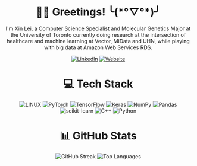 <h1 align="center"> 🐦‍🔥 Greetings! ╰(*°▽°*)╯ </h1>
<p align="center"> 
    I'm Xin Lei, a Computer Science Specialist and Molecular Genetics Major at the University of Toronto currently doing research at the intersection of healthcare and machine learning at Vector, MiData and UHN, while playing with big data at Amazon Web Services RDS.
</p>

<p align="center">
  <a href="https://www.linkedin.com/in/xin-lei-lin-024230217/"><img src="https://img.shields.io/badge/LinkedIn-0077B5?style=for-the-badge&logo=linkedin&logoColor=white" alt="LinkedIn"></a>
  <a href="https://xinlei55555.github.io/"><img src="https://img.shields.io/badge/Website-228B22?style=for-the-badge&logo=google&logoColor=white" alt="Website"></a>
</p>

<h1 align="center">💻 Tech Stack</h1>

<p align="center">
  <img src="https://img.shields.io/badge/Linux-FCC624?style=for-the-badge&logo=linux&logoColor=black" alt="LINUX">
  <img src="https://img.shields.io/badge/PyTorch-F15B2A?style=for-the-badge&logo=pytorch&logoColor=black" alt="PyTorch">
  <img src="https://img.shields.io/badge/TensorFlow-%23FF6F00.svg?style=for-the-badge&logo=TensorFlow&logoColor=white" alt="TensorFlow">
  <img src="https://img.shields.io/badge/Keras-%23D00000.svg?style=for-the-badge&logo=Keras&logoColor=white" alt="Keras">
  <img src="https://img.shields.io/badge/numpy-%23013243.svg?style=for-the-badge&logo=numpy&logoColor=white" alt="NumPy">
  <img src="https://img.shields.io/badge/pandas-%23150458.svg?style=for-the-badge&logo=pandas&logoColor=white" alt="Pandas">
  <img src="https://img.shields.io/badge/scikit--learn-%23F7931E.svg?style=for-the-badge&logo=scikit-learn&logoColor=white" alt="scikit-learn">
  <img src="https://img.shields.io/badge/c++-%2300599C.svg?style=for-the-badge&logo=c%2B%2B&logoColor=white" alt="C++">
  <img src="https://img.shields.io/badge/python-3670A0?style=for-the-badge&logo=python&logoColor=ffdd54" alt="Python">
</p>

<h1 align="center">📊 GitHub Stats</h1>

<div align="center">
  <img src="https://github-readme-streak-stats.herokuapp.com/?user=xinlei55555&theme=dark&hide_border=false" alt="GitHub Streak">
  <img src="https://github-readme-stats.vercel.app/api/top-langs/?username=xinlei55555&theme=dark&hide_border=false&include_all_commits=false&count_private=false&layout=compact" alt="Top Languages">
</div>

